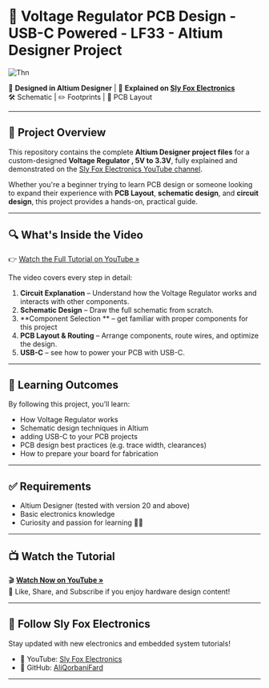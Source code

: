 # 🔧 Voltage Regulator PCB Design - USB-C Powered - LF33 - Altium Designer Project
![Thn](https://github.com/user-attachments/assets/2f5f7f9e-a4ad-434f-883b-2191f7b0e009)


📍 **Designed in Altium Designer** | 🎥 **Explained on [Sly Fox Electronics](https://www.youtube.com/@SlyFoxElectronics)**  
🛠️ Schematic | ✏️ Footprints | 📐 PCB Layout 

---

## 📌 Project Overview

This repository contains the complete **Altium Designer project files** for a custom-designed **Voltage Regulator , 5V to 3.3V**, fully explained and demonstrated on the [Sly Fox Electronics YouTube channel](https://www.youtube.com/@SlyFoxElectronics).

Whether you're a beginner trying to learn PCB design or someone looking to expand their experience with **PCB Layout**, **schematic design**, and **circuit design**, this project provides a hands-on, practical guide.

---

## 🔍 What's Inside the Video

👉 [Watch the Full Tutorial on YouTube »](https://www.youtube.com/watch?v=VesYE3T5bqg)

The video covers every step in detail:

1. **Circuit Explanation** – Understand how the Voltage Regulator works and interacts with other components.
2. **Schematic Design** – Draw the full schematic from scratch.
3. **Component Selection ** – get familiar with proper components for this project
4. **PCB Layout & Routing** – Arrange components, route wires, and optimize the design.
5. **USB-C** – see how to power your PCB with USB-C.

---

## 🧠 Learning Outcomes

By following this project, you’ll learn:

- How Voltage Regulator works
- Schematic design techniques in Altium
- adding USB-C to your PCB projects
- PCB design best practices (e.g. trace width, clearances)
- How to prepare your board for fabrication

---

## ✅ Requirements

- Altium Designer (tested with version 20 and above)
- Basic electronics knowledge
- Curiosity and passion for learning 🧠✨

---

## 📺 Watch the Tutorial

🎬 **[Watch Now on YouTube »](https://www.youtube.com/watch?v=VesYE3T5bqg)**  
📌 Like, Share, and Subscribe if you enjoy hardware design content!


---

## 🔗 Follow Sly Fox Electronics

Stay updated with new electronics and embedded system tutorials!

- 🔴 YouTube: [Sly Fox Electronics](https://www.youtube.com/@SlyFoxElectronics)
- 💬 GitHub: [AliQorbaniFard](https://github.com/AliQorbaniFard)

---
